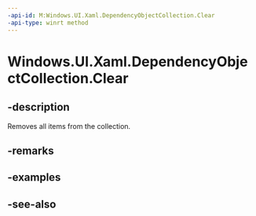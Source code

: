 ```yaml
---
-api-id: M:Windows.UI.Xaml.DependencyObjectCollection.Clear
-api-type: winrt method
---
```


<!-- Method syntax
public void Clear()
-->

# Windows.UI.Xaml.DependencyObjectCollection.Clear

## -description
Removes all items from the collection.



## -remarks

## -examples

## -see-also
